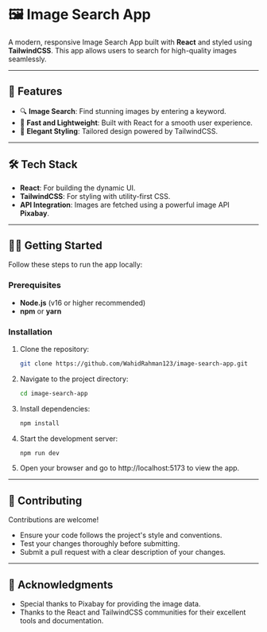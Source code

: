 # 🖼️ Image Search App

A modern, responsive Image Search App built with **React** and styled using **TailwindCSS**. This app allows users to search for high-quality images seamlessly.

---

## 🚀 Features

- 🔍 **Image Search**: Find stunning images by entering a keyword.  
- 🌟 **Fast and Lightweight**: Built with React for a smooth user experience.  
- 🎨 **Elegant Styling**: Tailored design powered by TailwindCSS.

---

## 🛠️ Tech Stack

- **React**: For building the dynamic UI.  
- **TailwindCSS**: For styling with utility-first CSS.  
- **API Integration**: Images are fetched using a powerful image API **Pixabay**.

---


## 🧑‍💻 Getting Started

Follow these steps to run the app locally:

### Prerequisites

- **Node.js** (v16 or higher recommended)  
- **npm** or **yarn**

### Installation

1. Clone the repository:  
   ```bash
   git clone https://github.com/WahidRahman123/image-search-app.git

2. Navigate to the project directory:
   ```bash
   cd image-search-app

3. Install dependencies:
   ```bash
   npm install

5. Start the development server:
   ```bash
   npm run dev
   
6. Open your browser and go to http://localhost:5173 to view the app.

---

## 📝 Contributing

Contributions are welcome!

* Ensure your code follows the project's style and conventions.
* Test your changes thoroughly before submitting.
* Submit a pull request with a clear description of your changes.

---

## 🤝 Acknowledgments

* Special thanks to Pixabay for providing the image data.
* Thanks to the React and TailwindCSS communities for their excellent tools and documentation.
